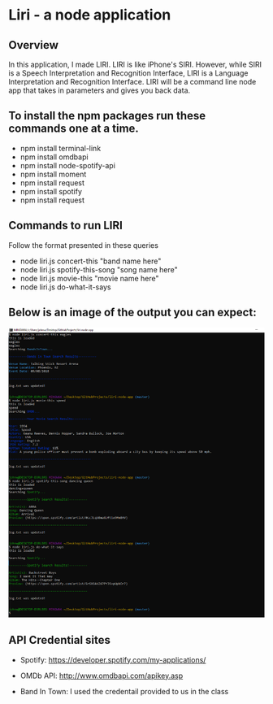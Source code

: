 # Liri - a node application

## Overview
In this application, I made LIRI. LIRI is like iPhone's SIRI. However, while SIRI is a Speech Interpretation and Recognition Interface, LIRI is a Language Interpretation and Recognition Interface. LIRI will be a command line node app that takes in parameters and gives you back data.

## To install the npm packages run these commands one at a time.

* npm install terminal-link
* npm install omdbapi
* npm install node-spotify-api
* npm install moment
* npm install request
* npm install spotify
* npm install request


## Commands to run LIRI
Follow the format presented in these queries

- node liri.js concert-this "band name here"
- node liri.js spotify-this-song "song name here"
- node liri.js movie-this "movie name here"
- node liri.js do-what-it-says 

## Below is an image of the output you can expect:

![Image of Liri output](https://github.com/jhwillia7/liri-node-app/blob/master/images/liri-capture.PNG)

## API Credential sites
* Spotify: https://developer.spotify.com/my-applications/

* OMDb API: http://www.omdbapi.com/apikey.asp

* Band In Town: I used the credentail provided to us in the class